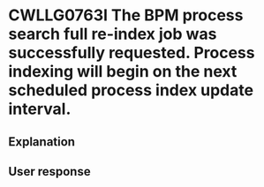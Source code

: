 # CWLLG0763I The BPM process search full re-index job was successfully requested. Process indexing will begin on the next scheduled process index update interval.

## Explanation

## User response